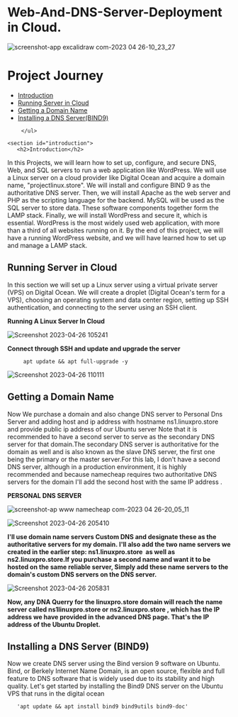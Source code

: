 # Web-And-DNS-Server-Deployment in Cloud.

![screenshot-app excalidraw com-2023 04 26-10_23_27](https://user-images.githubusercontent.com/86381942/234655195-1800fbb6-8d9f-40f1-b4b4-c51e031f88e7.png)


<!DOCTYPE html>
<html>
  <head>
</head>
  <body>
    <h1>Project Journey</h1>
    <nav>
      <ul>
        <li><a href="#introduction">Introduction</a></li>
        <li><a href="#Server">Running Server in Cloud</a></li>
        <li><a href="#dns">Getting a Domain Name</a></li>
        <li><a href="#bind">Installing a DNS Server(BIND9)</a></li>
    
     </ul>
 </nav>
    
    <section id="introduction">
       <h2>Introduction</h2>
      

  <p>In this Projects, we will learn how to set up, configure, and secure DNS, Web, and SQL servers to run a web application like WordPress. We will use a Linux server on a cloud provider like Digital Ocean and acquire a domain name, "projectlinux.store". We will install and configure BIND 9 as the authoritative DNS server. Then, we will install Apache as the web server and PHP as the scripting language for the backend. MySQL will be used as the SQL server to store data. These software components together form the LAMP stack. Finally, we will install WordPress and secure it, which is essential. WordPress is the most widely used web application, with more than a third of all websites running on it. By the end of this project, we will have a running WordPress website, and we will have learned how to set up and manage a LAMP stack.</p>
    
   <section id="Server">
     <h2>Running Server in Cloud</h2>
        
   <p>In this section we will set up a Linux server using a virtual private server (VPS) on Digital Ocean. We will create a droplet (Digital Ocean's term for a VPS), choosing an operating system and data center region, setting up SSH authentication, and connecting to the server using an SSH client.</p>
     
  <b>Running A Linux Server In Cloud </b>
     
     
  ![Screenshot 2023-04-26 105241](https://user-images.githubusercontent.com/86381942/234662041-8cf4d9e8-bc40-4c92-9faf-5100b5c26a72.png)

  <b>Connect through SSH and update and upgrade the server </b>
     
         apt update && apt full-upgrade -y
     
   ![Screenshot 2023-04-26 110111](https://user-images.githubusercontent.com/86381942/234663526-2809aeca-6154-4622-9eab-21e02d74b791.png)

 
 <section id="dns">
     <h2>Getting a Domain Name</h2>
     
 <p>Now We purchase a domain and also change DNS server to Personal Dns Server and adding host and ip address with hostname ns1.linuxpro.store and provide public ip address of our Ubuntu server Note that it is recommended to have a second server to serve as the secondary DNS server for that domain.The secondary DNS server is authoritative for the domain as well and is also known as the slave DNS server, the first one being the primary or the master server.For this lab, I don't have a second DNS server, although in a production environment, it is highly recommended and because namecheap requires two authoritative DNS servers for the domain I'll add the second host with the same IP address .</p>
     
  **PERSONAL DNS SERVER**
   
  ![screenshot-ap www namecheap com-2023 04 26-20_05_11](https://user-images.githubusercontent.com/86381942/234749410-ec4d965d-0dd2-4b17-bc89-9a66ea09459f.png)
   
   
![Screenshot 2023-04-26 205410](https://user-images.githubusercontent.com/86381942/234755387-69d736ae-adca-4145-ad60-2711c0503d70.png)
   
   <p><b>I'll use domain name servers Custom DNS and designate these as the authoritative servers for my domain. I'll also add the two name servers we created in the earlier step: ns1.linuxpro.store  as well as ns2.linuxpro.store.If you purchase a second name and want it to be hosted on the same reliable server, Simply add these name servers to the domain's custom DNS servers on the DNS server.</b></p>  
   
![Screenshot 2023-04-26 205831](https://user-images.githubusercontent.com/86381942/234756108-e9fe8e57-01cc-46cb-b273-c00396c94fb0.png)

<p><b>Now, any DNA Querry for the linuxpro.store  domain will reach the name server called ns1linuxpro.store or ns2.linuxpro.store , which has the IP address we have provided in the advanced DNS page. That's the IP address of the Ubuntu Droplet.</b></p>     
 
  <section id="bind">
     <h2>Installing a DNS Server (BIND9)</h2>
    
 <p>Now we create DNS server using the Bind version 9 software on Ubuntu. Bind, or Berkely Internet Name Domain, is an open source, flexible and full feature to DNS software that is widely used due to its stability and high quality.
Let's get started by installing the Bind9 DNS server on the Ubuntu VPS that runs in the digital ocean</p>
    
    
       'apt update && apt install bind9 bind9utils bind9-doc'    
    
   
   
   
   </body>
</html>


